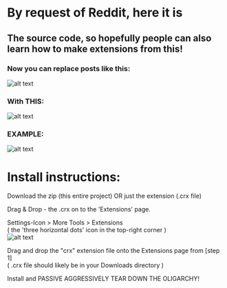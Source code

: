 # By request of Reddit, here it is

## The source code, so hopefully people can also learn how to make extensions from this!

### Now you can replace posts like this:
![alt text](https://i.imgur.com/042JR8B.png) 

### With THIS:

![alt text](https://i.imgur.com/VZaXmlM.png)

### EXAMPLE:
![alt text](https://i.imgur.com/si1th3E.png)


# Install instructions:
Download the zip (this entire project) OR just the extension (.crx file)   
   
Drag & Drop - the .crx on to the 'Extensions' page.   
   
Settings-Icon > More Tools > Extensions   
( the 'three horizontal dots' icon in the top-right corner )   
![alt text](https://i.gyazo.com/d72a41ba331cb28ae664257c41cba5ad.png)
   
Drag and drop the "crx" extension file onto the Extensions page from [step 1]   
( .crx file should likely be in your Downloads directory )   
   
Install and PASSIVE AGGRESSIVELY TEAR DOWN THE OLIGARCHY!   
